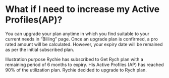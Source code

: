 # What if I need to increase my Active Profiles(AP)?

You can upgrade your plan anytime in which you find suitable to your current needs in ”Billing” page. Once an upgrade plan is confirmed, a pro rated amount will be calculated. However, your expiry date will be remained as per the initial subscribed plan. 

Illustration purpose
Rychie has subscribed to Get Rych plan with a remaining period of 6 months to expiry. His Active Profiles (AP) has reached 90% of the utilization plan. Rychie decided to upgrade to Rych plan.